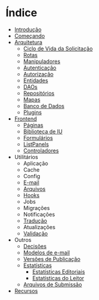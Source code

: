 # Índice

* [Introdução](.)
* [Começando](./getting-started)
* [Arquitetura](./architecture)
  * [Ciclo de Vida da Solicitação](./architecture-request)
  * [Rotas](./architecture-routes)
  * [Manipuladores](./architecture-handlers)
  * [Autenticação](./architecture-authentication)
  * [Autorização](./architecture-authorization)
  * [Entidades](./architecture-entities)
  * [DAOs](./architecture-daos)
  * [Repositórios](./architecture-repositories)
  * [Mapas](./architecture-maps)
  * [Banco de Dados](./architecture-database)
  * [Plugins](./architecture-plugins)
* [Frontend](./frontend)
  * [Páginas](./frontend-pages)
  * [Biblioteca de IU](./frontend-ui-library)
  * [Formulários](./frontend-forms)
  * [ListPanels](./frontend-list-panels)
  * [Controladores](./frontend-controllers)
* Utilitários
  * Aplicação
  * Cache
  * Config
  * [E-mail](./utilities-email)
  * [Arquivos](./utilities-files)
  * [Hooks](./utilities-hooks)
  * Jobs
  * Migrações
  * Notificações
  * [Tradução](./utilities-translation)
  * Atualizações
  * [Validação](./utilities-validation)
* Outros
  * [Decisões](./decisions)
  * [Modelos de e-mail](./email-templates)
  * [Versões de Publicação](./publication-versions)
  * [Estatísticas](./statistics)
    * [Estatísticas Editoriais](./statistics-editorial)
    * [Estatísticas do Leitor](./statistics-reader)
  * [Arquivos de Submissão](./submission-files)
* [Recursos](./resources)